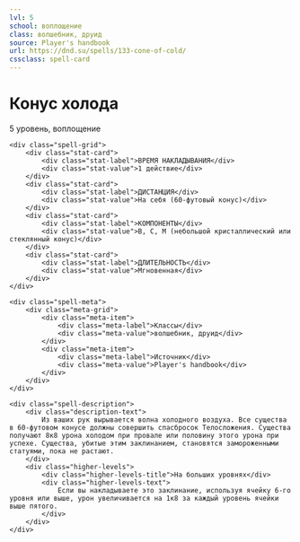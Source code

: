 ```yaml
---
lvl: 5
school: воплощение
class: волшебник, друид
source: Player's handbook
url: https://dnd.su/spells/133-cone-of-cold/
cssclass: spell-card
---
```


<div class="spell-container">
    <div class="spell-header">
        <h1 class="spell-name">Конус холода</h1>
        <div class="spell-level">5 уровень, воплощение</div>
    </div>
    
    <div class="spell-grid">
        <div class="stat-card">
            <div class="stat-label">ВРЕМЯ НАКЛАДЫВАНИЯ</div>
            <div class="stat-value">1 действие</div>
        </div>
        <div class="stat-card">
            <div class="stat-label">ДИСТАНЦИЯ</div>
            <div class="stat-value">На себя (60-футовый конус)</div>
        </div>
        <div class="stat-card">
            <div class="stat-label">КОМПОНЕНТЫ</div>
            <div class="stat-value">В, С, М (небольшой кристаллический или стеклянный конус)</div>
        </div>
        <div class="stat-card">
            <div class="stat-label">ДЛИТЕЛЬНОСТЬ</div>
            <div class="stat-value">Мгновенная</div>
        </div>
    </div>
    
    <div class="spell-meta">
        <div class="meta-grid">
            <div class="meta-item">
                <div class="meta-label">Классы</div>
                <div class="meta-value">волшебник, друид</div>
            </div>
            <div class="meta-item">
                <div class="meta-label">Источник</div>
                <div class="meta-value">Player's handbook</div>
            </div>
        </div>
    </div>
    
    <div class="spell-description">
        <div class="description-text">
            Из ваших рук вырывается волна холодного воздуха. Все существа в 60-футовом конусе должны совершить спасбросок Телосложения. Существа получают 8к8 урона холодом при провале или половину этого урона при успехе. Существа, убитые этим заклинанием, становятся замороженными статуями, пока не растают.
        </div>
        <div class="higher-levels">
            <div class="higher-levels-title">На больших уровнях</div>
            <div class="higher-levels-text">
                Если вы накладываете это заклинание, используя ячейку 6-го уровня или выше, урон увеличивается на 1к8 за каждый уровень ячейки выше пятого.
            </div>
        </div>
    </div>
</div>